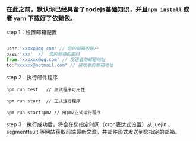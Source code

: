 ### 在此之前，默认你已经具备了nodejs基础知识，并且`npm install` 或者 `yarn` 下载好了依赖包。

step 1：设置邮箱配置  

``` /lib/malier.js

user:'xxxxx@qq.com' // 您的邮箱的账户
pass:'xxx'  //  您的邮箱的密码
from:'xxxxxx@qq.com' // 发送者的邮箱地址
to:"xxxxxx@hotmail.com" // 接收者的邮箱地址

```

step 2：执行邮件程序

```
npm run test   // 测试程序可用性

npm run start  // 正式运行程序

npm run start:pm2 // 用pm2正式运行程序

```

step 3：执行成功后，将会在您指定时间（cron表达式设置）从 juejin 、segmentfault 等网站获取前端最新文章，并邮件形式发送到您指定的邮箱。





